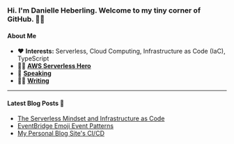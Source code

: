 ### Hi. I'm Danielle Heberling. Welcome to my tiny corner of GitHub. 👋🏻

#### **About Me**

- ❤️ **Interests:** Serverless, Cloud Computing, Infrastructure as Code (IaC), TypeScript
- 🦸‍♀️ **[AWS Serverless Hero](https://aws.amazon.com/developer/community/heroes/danielle-heberling/)**
- 🎤 **[Speaking](https://www.danielleheberling.xyz/speaking)**
- ✍🏻 **[Writing](https://www.danielleheberling.xyz)**

<hr />

#### **Latest Blog Posts** 🚀

<!-- start latest posts -->
- [The Serverless Mindset and Infrastructure as Code](https://danielleheberling.xyz/blog/serverless-mindset-iac/)
- [EventBridge Emoji Event Patterns](https://danielleheberling.xyz/blog/eventbridge-emoji/)
- [My Personal Blog Site's CI/CD](https://danielleheberling.xyz/blog/blog-ci-cd/)
<!-- end latest posts -->

